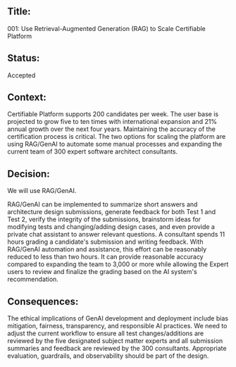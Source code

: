 ## Title: 

001: Use Retrieval-Augmented Generation (RAG) to Scale Certifiable Platform

## Status: 

Accepted

## Context:

Certifiable Platform supports 200 candidates per week.  The user base is projected to grow five to ten times with international expansion and 21% annual growth over the next four years. Maintaining the accuracy of the certification process is critical.  The two options for scaling the platform are using RAG/GenAI to automate some manual processes and expanding the current team of 300 expert software architect consultants.

## Decision:

We will use RAG/GenAI.

RAG/GenAI can be implemented to summarize short answers and architecture design submissions, generate feedback for both Test 1 and Test 2, verify the integrity of the submissions, brainstorm ideas for modifying tests and changing/adding design cases, and even provide a private chat assistant to answer relevant questions. A consultant spends 11 hours grading a candidate's submission and writing feedback. With RAG/GenAI automation and assistance, this effort can be reasonably reduced to less than two hours.  It can provide reasonable accuracy compared to expanding the team to 3,000 or more while allowing the Expert users to review and finalize the grading based on the AI system's recommendation. 


## Consequences:

The ethical implications of GenAI development and deployment include bias mitigation, fairness, transparency, and responsible AI practices. We need to adjust the current workflow to ensure all test changes/additions are reviewed by the five designated subject matter experts and all submission summaries and feedback are reviewed by the 300 consultants. Appropriate evaluation, guardrails, and observability should be part of the design.
